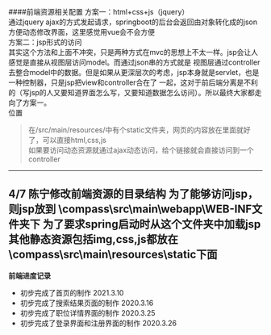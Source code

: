 ####前端资源相关配置
方案一：html+css+js（jquery）  
通过jquery ajax的方式发起请求，springboot的后台会返回由对象转化成的json方便动态修改界面，这里感觉用vue会不会方便  
方案二：jsp形式的访问  
其实这个方法和上面不冲突，只是两种方式在mvc的思想上不太一样。jsp会让人感觉是直接从视图层访问model。而通过json串的方式就是
视图层通过controller去整合model中的数据。但是如果从更深层次的考虑，jsp本身就是servlet，也是一种控制器，只是jsp把view和controller合在了
一起，这对于前后端分离是不利的（写jsp的人又要知道界面怎么写，又要知道数据怎么访问）。所以最终大家都走向了方案一。        
位置  
 > 在/src/main/resources/中有个static文件夹，网页的内容放在里面就好了，可以直接html,css,js  
 如果要访问动态资源就通过ajax动态访问，给个链接就会直接访问到一个controller
---------
 4/7
 陈宁修改前端资源的目录结构
 为了能够访问jsp，则jsp放到 \compass\src\main\webapp\WEB-INF文件夹下
 为了要求spring启动时从这个文件夹中加载jsp
 其他静态资源包括img,css,js都放在\compass\src\main\resources\static下面
---------
 **前端进度记录** 
- 初步完成了首页的制作 2021.3.10
- 初步完成了搜索结果页面的制作 2020.3.16
- 初步完成了职位详情界面的制作 2020.3.25
- 初步完成了登录界面和注册界面的制作 2020.3.26